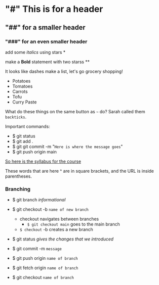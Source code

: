# "#" This is for a header
## "##" for a smaller header
### "###" for an even smaller header

add some *italics* using stars *

make a **Bold** statement with two starss **

It looks like dashes make a list, let's go grocery shopping!
- Potatoes
- Tomatoes
- Carrots
- Tofu
- Curry Paste

What do these things on the same button as `~` do? Sarah called them `backticks`.



Important commands:
- $ git status
- $ git add .
- $ git git commit -m "`Here is where the message goes`"
- $ git push origin main


[So here is the syllabus for the course](https://github.com/learn-academy-2021-echo/Syllabus)

These words that are here ^ are in square brackets, and the URL is inside parentheses.


### Branching

- $ git branch *informational*
- $ git checkout -b `name of new branch`
  - checkout navigates between branches
    - `$ git checkout main` goes to the main branch
  - `$ checkout` -b creates a new branch
- $ git status *gives the changes that we introduced*
- $ git commit -m `message`
- $ git push origin `name of branch`

- $ git fetch origin `name of branch`
- $ git checkout `name of branch`
